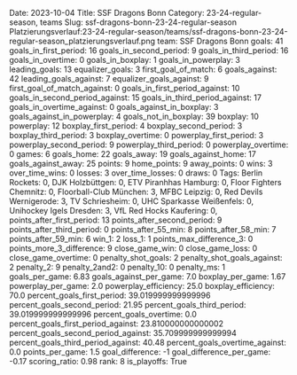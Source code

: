 Date: 2023-10-04
Title: SSF Dragons Bonn
Category: 23-24-regular-season, teams
Slug: ssf-dragons-bonn-23-24-regular-season
Platzierungsverlauf:23-24-regular-season/teams/ssf-dragons-bonn-23-24-regular-season_platzierungsverlauf.png
team: SSF Dragons Bonn
goals: 41
goals_in_first_period: 16
goals_in_second_period: 9
goals_in_third_period: 16
goals_in_overtime: 0
goals_in_boxplay: 1
goals_in_powerplay: 3
leading_goals: 13
equalizer_goals: 3
first_goal_of_match: 6
goals_against: 42
leading_goals_against: 7
equalizer_goals_against: 9
first_goal_of_match_against: 0
goals_in_first_period_against: 10
goals_in_second_period_against: 15
goals_in_third_period_against: 17
goals_in_overtime_against: 0
goals_against_in_boxplay: 3
goals_against_in_powerplay: 4
goals_not_in_boxplay: 39
boxplay: 10
powerplay: 12
boxplay_first_period: 4
boxplay_second_period: 3
boxplay_third_period: 3
boxplay_overtime: 0
powerplay_first_period: 3
powerplay_second_period: 9
powerplay_third_period: 0
powerplay_overtime: 0
games: 6
goals_home: 22
goals_away: 19
goals_against_home: 17
goals_against_away: 25
points: 9
home_points: 9
away_points: 0
wins: 3
over_time_wins: 0
losses: 3
over_time_losses: 0
draws: 0
Tags:  Berlin Rockets: 0,  DJK Holzbüttgen: 0,  ETV Piranhhas Hamburg: 0,  Floor Fighters Chemnitz: 0,  Floorball-Club München: 3,  MFBC Leipzig: 0,  Red Devils Wernigerode: 3,  TV Schriesheim: 0,  UHC Sparkasse Weißenfels: 0,  Unihockey Igels Dresden: 3,  VfL Red Hocks Kaufering: 0,
points_after_first_period: 13
points_after_second_period: 9
points_after_third_period: 0
points_after_55_min: 8
points_after_58_min: 7
points_after_59_min: 6
win_1: 2
loss_1: 1
points_max_difference_3: 0
points_more_3_difference: 9
close_game_win: 0
close_game_loss: 0
close_game_overtime: 0
penalty_shot_goals: 2
penalty_shot_goals_against: 2
penalty_2: 9
penalty_2and2: 0
penalty_10: 0
penalty_ms: 1
goals_per_game: 6.83
goals_against_per_game: 7.0
boxplay_per_game: 1.67
powerplay_per_game: 2.0
powerplay_efficiency: 25.0
boxplay_efficiency: 70.0
percent_goals_first_period: 39.019999999999996
percent_goals_second_period: 21.95
percent_goals_third_period: 39.019999999999996
percent_goals_overtime: 0.0
percent_goals_first_period_against: 23.810000000000002
percent_goals_second_period_against: 35.709999999999994
percent_goals_third_period_against: 40.48
percent_goals_overtime_against: 0.0
points_per_game: 1.5
goal_difference: -1
goal_difference_per_game: -0.17
scoring_ratio: 0.98
rank: 8
is_playoffs: True
